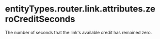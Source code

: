 # entityTypes.router.link.attributes.zeroCreditSeconds

The number of seconds that the link's available credit has remained zero.


